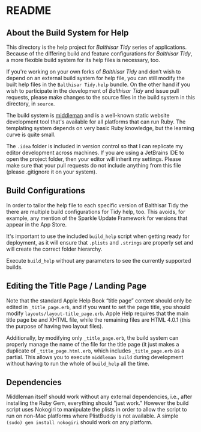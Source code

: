 README
======

About the Build System for Help
-------------------------------
This directory is the help project for _Balthisar Tidy_ series of applications.
Because of the differing build and feature configurations for _Balthisar Tidy_,
a more flexible build system for its help files is necessary, too.

If you're working on your own forks of _Balthisar Tidy_ and don’t wish to
depend on an external build system for help file, you can still modify the
built help files in the `Balthisar Tidy.help` bundle. On the other hand if you
wish to participate in the development of _Balthisar Tidy_ and issue pull
requests, please make changes to the source files in the build system in this
directory, in `source`.

The build system is [middleman](http://middlemanapp.com/) and is a well-known
static website development tool that's available for all platforms that can
run Ruby. The templating system depends on very basic Ruby knowledge, but the
learning curve is quite small.

The `.idea` folder is included in version control so that I can replicate my
editor development across machines. If you are using a JetBrains IDE to open
the project folder, then your editor will inherit my settings. Please make
sure that your pull requests do not include anything from this file (please
.gitignore it on your system).


Build Configurations
--------------------
In order to tailor the help file to each specific version of Balthisar Tidy
the there are multiple build configurations for Tidy help, too. This avoids,
for example, any mention of the Sparkle Update Framework for versions that
appear in the App Store.

It's important to use the included `build_help` script when getting ready
for deployment, as it will ensure that `.plists` and `.strings` are properly
set and will create the correct folder hierarchy.

Execute `build_help` without any parameters to see the currently supported
builds.


Editing the Title Page / Landing Page
-------------------------------------
Note that the standard Apple Help Book “title page” content should only be
edited in `_title_page.erb`, and if you want to set the page title, you
should modify `layouts/layout-title_page.erb`. Apple Help requires that the
main title page be and XHTML file, while the remaining files are HTML 4.0.1
(this the purpose of having two layout files).

Additionally, by modifying only `_title_page.erb`, the build system can
properly manage the name of the file for the title page (it just makes a
duplicate of `_title_page.html.erb`, which includes `_title_page.erb` as a
partial. This allows you to execute `middleman build` during development
without having to run the whole of `build_help` all the time.

Dependencies
------------
Middleman itself should work without any external dependencies, i.e., after
installing the Ruby Gem, everything should "just work." However the build
script uses Nokogiri to manipulate the plists in order to allow the script
to run on non-Mac platforms where PlistBuddy is not available. A simple
`(sudo) gem install nokogiri` should work on any platform.
